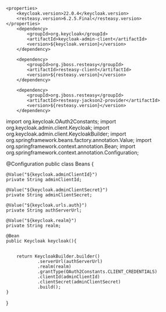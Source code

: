 	<properties>
		<keycloak.version>22.0.4</keycloak.version>
		<resteasy.version>6.2.5.Final</resteasy.version>
	</properties>
		<dependency>
			<groupId>org.keycloak</groupId>
			<artifactId>keycloak-admin-client</artifactId>
			<version>${keycloak.version}</version>
		</dependency>

		<dependency>
			<groupId>org.jboss.resteasy</groupId>
			<artifactId>resteasy-client</artifactId>
			<version>${resteasy.version}</version>
		</dependency>

		<dependency>
			<groupId>org.jboss.resteasy</groupId>
			<artifactId>resteasy-jackson2-provider</artifactId>
			<version>${resteasy.version}</version>
		</dependency>


import org.keycloak.OAuth2Constants;
import org.keycloak.admin.client.Keycloak;
import org.keycloak.admin.client.KeycloakBuilder;
import org.springframework.beans.factory.annotation.Value;
import org.springframework.context.annotation.Bean;
import org.springframework.context.annotation.Configuration;

@Configuration
public class Beans {

    @Value("${keycloak.adminClientId}")
    private String adminClientId;

    @Value("${keycloak.adminClientSecret}")
    private String adminClientSecret;

    @Value("${keycloak.urls.auth}")
    private String authServerUrl;

    @Value("${keycloak.realm}")
    private String realm;

    @Bean
    public Keycloak keycloak(){


        return KeycloakBuilder.builder()
                .serverUrl(authServerUrl)
                .realm(realm)
                .grantType(OAuth2Constants.CLIENT_CREDENTIALS)
                .clientId(adminClientId)
                .clientSecret(adminClientSecret)
                .build();
    }
}
